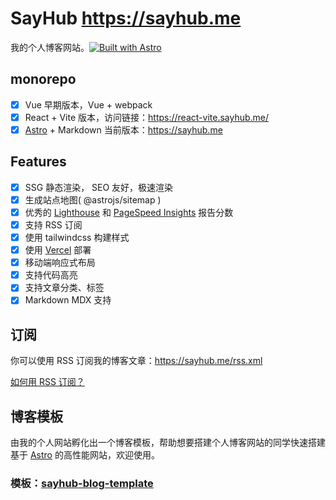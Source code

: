# SayHub https://sayhub.me

我的个人博客网站。[![Built with Astro](https://astro.badg.es/v1/built-with-astro/tiny.svg)](https://astro.build)

## monorepo

- [x] Vue 早期版本，Vue + webpack
- [x] React + Vite 版本，访问链接：https://react-vite.sayhub.me/
- [x] [Astro](https://astro.build) + Markdown 当前版本：https://sayhub.me

## Features

- [x] SSG 静态渲染， SEO 友好，极速渲染
- [x] 生成站点地图( @astrojs/sitemap )
- [x] 优秀的 [Lighthouse](https://web.dev/measure/) 和 [PageSpeed Insights](https://pagespeed.web.dev/) 报告分数
- [x] 支持 RSS 订阅
- [x] 使用 tailwindcss 构建样式
- [x] 使用 [Vercel](https://vercel.com/) 部署
- [x] 移动端响应式布局
- [x] 支持代码高亮
- [x] 支持文章分类、标签
- [x] Markdown MDX 支持

## 订阅

你可以使用 RSS 订阅我的博客文章：https://sayhub.me/rss.xml

[如何用 RSS 订阅？](https://zhuanlan.zhihu.com/p/55026716)

## 博客模板
由我的个人网站孵化出一个博客模板，帮助想要搭建个人博客网站的同学快速搭建基于 [Astro](https://astro.build) 的高性能网站，欢迎使用。
### 模板：[sayhub-blog-template](https://github.com/liruifengv/sayhub-blog-template)
